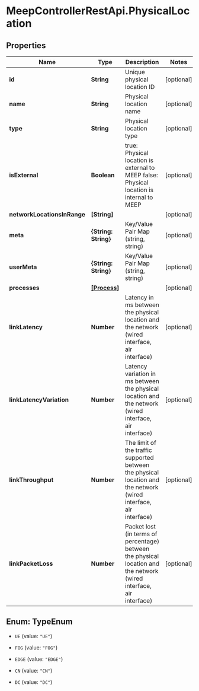 # MeepControllerRestApi.PhysicalLocation

## Properties
Name | Type | Description | Notes
------------ | ------------- | ------------- | -------------
**id** | **String** | Unique physical location ID | [optional] 
**name** | **String** | Physical location name | [optional] 
**type** | **String** | Physical location type | [optional] 
**isExternal** | **Boolean** | true: Physical location is external to MEEP false: Physical location is internal to MEEP | [optional] 
**networkLocationsInRange** | **[String]** |  | [optional] 
**meta** | **{String: String}** | Key/Value Pair Map (string, string) | [optional] 
**userMeta** | **{String: String}** | Key/Value Pair Map (string, string) | [optional] 
**processes** | [**[Process]**](Process.md) |  | [optional] 
**linkLatency** | **Number** | Latency in ms between the physical location and the network (wired interface, air interface) | [optional] 
**linkLatencyVariation** | **Number** | Latency variation in ms between the physical location and the network (wired interface, air interface) | [optional] 
**linkThroughput** | **Number** | The limit of the traffic supported between the physical location and the network (wired interface, air interface) | [optional] 
**linkPacketLoss** | **Number** | Packet lost (in terms of percentage) between the physical location and the network (wired interface, air interface) | [optional] 


<a name="TypeEnum"></a>
## Enum: TypeEnum


* `UE` (value: `"UE"`)

* `FOG` (value: `"FOG"`)

* `EDGE` (value: `"EDGE"`)

* `CN` (value: `"CN"`)

* `DC` (value: `"DC"`)




